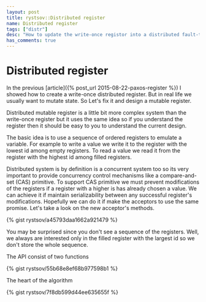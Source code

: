 ```yaml
---
layout: post
title: rystsov::Distributed register
name: Distributed register
tags: ["distr"]
desc: "How to update the write-once registor into a distributed fault-tolerance mutable register with the compare-and-set (CAS) concurrency control mechanism"
has_comments: true
---
```


<h1>Distributed register</h1>

In the previous [article]({% post_url 2015-08-22-paxos-register %}) I showed how to create a write-once distributed register. But in real life we usually want to mutate state. So Let's fix it and design a mutable register.

Distributed mutable register is a little bit more complex system than the write-once register but it uses the same idea so if you understand the register then it should be easy to you to understand the current design.

The basic idea is to use a sequence of ordered registers to emulate a variable. For example to write a value we write it to the register with the lowest id among empty registers. To read a value we read it from the register with the highest id among filled registers.

Distributed system is by definition is a concurrent system too so its very important to provide concurrency control mechanisms like a compare-and-set (CAS) primitive. To support CAS primitive we must prevent modifications of the registers if a register with a higher is has already chosen a value. We can achieve it if maintain serializability between any successful register's modifications. Hopefully we can do it if make the acceptors to use the same promise. Let's take a look on the new acceptor's methods.

{% gist rystsov/a45793daa1662a921479 %}

You may be surprised since you don't see a sequence of the registers. Well, we always are interested only in the filled register with the largest id so we don't store the whole sequence.

The API consist of two functions

{% gist rystsov/55b68e8ef68b977598b1 %}

The heart of the algorithm

{% gist rystsov/7f8db599d44ee635655f %}
